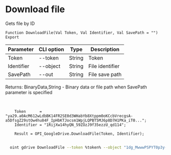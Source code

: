 ﻿---
sidebar_position: 6
---

# Download file
 Gets file by ID



`Function DownloadFile(Val Token, Val Identifier, Val SavePath = "") Export`

  | Parameter | CLI option | Type | Description |
  |-|-|-|-|
  | Token | --token | String | Token |
  | Identifier | --object | String | File identifier |
  | SavePath | --out | String | File save path |

  
  Returns:  BinaryData,String - Binary data or file path when SavePath parameter is specified

<br/>




```bsl title="Code example"
    Token      = "ya29.a0AcM612wLdbBK14FR2SE0d3WHabYb8Xtppm0oKCcbVrecgsA-a5DfsgZ29stOw4hu84F_IpHbKTJocsm1WpjLQPBT5MJ6p8D7H1PKa_iT0...";
    Identifier = "1RijXw14hyQN_59ZOzJ9f35ezzU_qd114";

    Result = OPI_GoogleDrive.DownloadFile(Token, Identifier);
```



```sh title="CLI command example"
    
  oint gdrive DownloadFile --token %token% --object "1dg_MwwwPSPYT0p3y-8dvGWoapbwaaaaa" --out %out%

```

```json title="Result"

```
